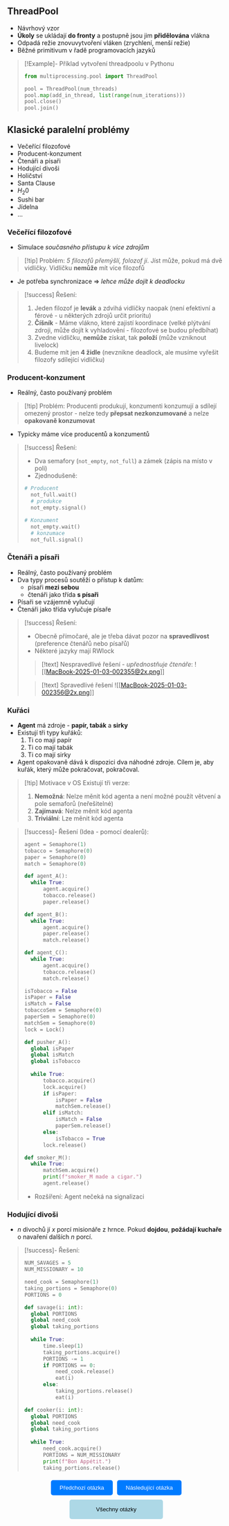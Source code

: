 ## ThreadPool
- Návrhový vzor
- **Úkoly** se ukládají **do fronty** a postupně jsou jim **přidělována** vlákna
- Odpadá režie znovuvytvoření vláken (zrychlení, menší režie)
- Běžné primitivum v řadě programovacích jazyků

>[!Example]- Příklad vytvoření threadpoolu v Pythonu
>```Python
>from multiprocessing.pool import ThreadPool
>
>pool = ThreadPool(num_threads)
>pool.map(add_in_thread, list(range(num_iterations)))
>pool.close()
>pool.join()
>```

## Klasické paralelní problémy
- Večeřící filozofové
- Producent-konzument
- Čtenáři a písaři
- Hodující divoši
- Holičství
- Santa Clause
- $H_{2}0$
- Sushi bar
- Jídelna
- ...

### Večeřící filozofové
- Simulace *současného přístupu k více zdrojům*
>[!tip] Problém:
>*$5$ filozofů přemýšlí, folozof jí*.
>Jíst může, pokud má dvě vidličky.
>Vidličku **nemůže** mít více filozofů
- Je potřeba synchronizace $\Rightarrow$ *lehce může dojít k deadlocku*
>[!success] Řešení:
>1. Jeden filozof je **levák** a zdvihá vidličky naopak (není efektivní a férové - u některých zdrojů určit prioritu)
>2. **Číšník** - Máme vlákno, které zajistí koordinace (velké plýtvání zdroji, může dojít k vyhladovění - filozofové se budou předbíhat)
>3. Zvedne vidličku, **nemůže** získat, tak **položí** (může vzniknout livelock)
>4. Budeme mít jen **4 židle** (nevznikne deadlock, ale musíme vyřešit filozofy sdílející vidličku)

### Producent-konzument
- Reálný, často používaný problém
>[!tip] Problém:
>Producenti produkují, konzumenti konzumují a sdílejí omezený prostor - nelze tedy **přepsat nezkonzumované** a nelze **opakovaně konzumovat**
- Typicky máme více producentů a konzumentů
>[!success] Řešení:
>- Dva semafory (`not_empty`, `not_full`) a zámek (zápis na místo v poli)
>- Zjednodušeně:
>```Python
># Producent
>	not_full.wait()
>	# produkce
>	not_empty.signal()
>
># Konzument
>	not_empty.wait()
>	# konzumace
>	not_full.signal()
>```

### Čtenáři a písaři
- Reálný, často používaný problém
- Dva typy procesů soutěží o přístup k datům:
	- písaři **mezi sebou**
	- čtenáři jako třída **s písaři**
- Písaři se vzájemně vylučují
- Čtenáři jako třída vylučuje písaře
>[!success] Řešení:
>- Obecně přímočaré, ale je třeba dávat pozor na **spravedlivost** (preference čtenářů nebo písařů)
>- Některé jazyky mají RWlock
>
>>[!text] Nespravedlivé řešení - *upřednostňuje čtenáře*:
>>![[MacBook-2025-01-03-002355@2x.png]]
>
>>[!text] Spravedlivé řešení
>>![[MacBook-2025-01-03-002356@2x.png]]

### Kuřáci
- **Agent** má zdroje - **papír, tabák** a **sirky**
- Existují tři typy kuřáků:
	1. Ti co mají papír
	2. Ti co mají tabák
	3. Ti co mají sirky
- Agent opakovaně dává k dispozici dva náhodné zdroje. Cílem je, aby kuřák, který může pokračovat, pokračoval.

>[!tip] Motivace v OS
>Existují tři verze:
>1. **Nemožná**: Nelze měnit kód agenta a není možné použít větvení a pole semaforů (neřešitelné)
>2. **Zajímavá**: Nelze měnit kód agenta
>3. **Triviální**: Lze měnit kód agenta

>[!success]- Řešení (Idea - pomocí dealerů):
>```Python
>agent = Semaphore(1)
>tobacco = Semaphore(0)
>paper = Semaphore(0)
>match = Semaphore(0)
>
>def agent_A():
>	while True:
>		agent.acquire()
>		tobacco.release()
>		paper.release()
>
>def agent_B():
>	while True:
>		agent.acquire()
>		paper.release()
>		match.release()
>
>def agent_C():
>	while True:
>		agent.acquire()
>		tobacco.release()
>		match.release()
>
>isTobacco = False
>isPaper = False
>isMatch = False
>tobaccoSem = Semaphore(0)
>paperSem = Semaphore(0)
>matchSem = Semaphore(0)
>lock = Lock()
>
>def pusher_A():
>	global isPaper
>	global isMatch
>	global isTobacco
>	
>	while True:
>		tobacco.acquire()
>		lock.acquire()
>		if isPaper:
>			isPaper = False
>			matchSem.release()
>		elif isMatch:
>			isMatch = False
>			paperSem.release()
>		else:
>			isTobacco = True
>		lock.release()
>
>def smoker_M():
>	while True:
>		matchSem.acquire()
>		print(f"smoker_M made a cigar.")
>		agent.release()
>```
>- Rozšíření: Agent nečeká na signalizaci

### Hodující divoši
- $n$ divochů jí $x$ porcí misionáře z hrnce. Pokud **dojdou**, **požádají kuchaře** o navaření dalších $n$ porcí.

>[!success]- Řešení:
>```Python
>NUM_SAVAGES = 5
>NUM_MISSIONARY = 10
>
>need_cook = Semaphore(1)
>taking_portions = Semaphore(0)
>PORTIONS = 0
>
>def savage(i: int):
>	global PORTIONS
>	global need_cook
>	global taking_portions
>	
>	while True:
>		time.sleep(1)
>		taking_portions.acquire()
>		PORTIONS -= 1
>		if PORTIONS == 0:
>			need_cook.release()
>			eat(i)
>		else:
>			taking_portions.release()
>			eat(i)
>
>def cooker(i: int):
>	global PORTIONS
>	global need_cook
>	global taking_portions
>	
>	while True:
>		need_cook.acquire()
>		PORTIONS = NUM_MISSIONARY
>		print(f"Bon Appétit.")
>		taking_portions.release()
>```

<div style="text-align: center; margin-top: 20px;">
    <!-- Horní tlačítka -->
    <div style="display: flex; justify-content: center; gap: 10px; margin-bottom: 10px;">
        <a href="obsidian://open?vault=SZZ-Otazky2024&file=Obor%20AINF-VS%2FPovinn%C4%9B%20voliteln%C3%A9%20p%C5%99edm%C4%9Bty%2FZ%C3%A1kladn%C3%AD%20synchroniza%C4%8Dn%C3%AD%20primitiva%20a%20jejich%20pou%C5%BEit%C3%AD" style="text-decoration: none;">
            <button style="padding: 10px 20px; background-color: #007BFF; color: white; border: none; border-radius: 5px; cursor: pointer;">
                Předchozí otázka
            </button>
        </a>
        <a href="obsidian://open?vault=SZZ-Otazky2024&file=Obor%20AINF-VS%2FPovinn%C4%9B%20voliteln%C3%A9%20p%C5%99edm%C4%9Bty%2FProst%C5%99edky%20pro%20synchronizaci%20proces%C5%AF" style="text-decoration: none;">
            <button style="padding: 10px 20px; background-color: #007BFF; color: white; border: none; border-radius: 5px; cursor: pointer;">
                Následující otázka
            </button>
        </a>
    </div>
    <!-- Spodní tlačítko -->
    <a href="obsidian://open?vault=SZZ-Otazky2024&file=Obor%20AINF-VS%2F2.%20Povinn%C4%9B%20voliteln%C3%A9%20p%C5%99edm%C4%9Bty" style="text-decoration: none;">
        <button style="padding: 15px 30px; background-color: #ADD8E6; color: black; border: none; border-radius: 5px; cursor: pointer; width: 43%;">
            Všechny otázky
        </button>
    </a>
</div>